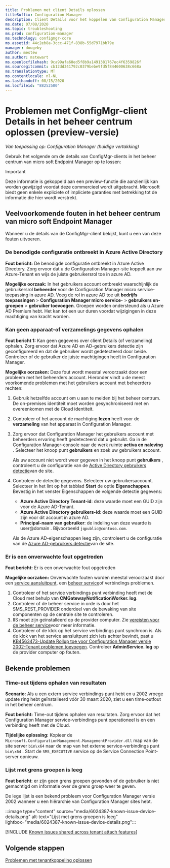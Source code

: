 ```yaml
---
title: Problemen met client Details oplossen
titleSuffix: Configuration Manager
description: Client Details voor het koppelen van Configuration Manager tenants oplossen
ms.date: 07/08/2020
ms.topic: troubleshooting
ms.prod: configuration-manager
ms.technology: configmgr-core
ms.assetid: 44c2eb8a-3ccc-471f-838b-55d7971bb79e
manager: dougeby
author: mestew
ms.author: mstewart
ms.openlocfilehash: 9ca99afa60ed5f8b9a1491381767ec4f6359826f
ms.sourcegitcommit: cb12dd341792c0379bebe9fd5f844600638c668a
ms.translationtype: MT
ms.contentlocale: nl-NL
ms.lasthandoff: 08/15/2020
ms.locfileid: "88252500"
---
```

# <a name="troubleshoot-configmgr-client-details-in-the-admin-center-preview"></a>Problemen met ConfigMgr-client Details in het beheer centrum oplossen (preview-versie)
<!--6374854, 6521921-->
*Van toepassing op: Configuration Manager (huidige vertakking)*

Gebruik het volgende om de details van ConfigMgr-clients in het beheer centrum van micro soft Endpoint Manager op te lossen:

> [!Important]
> Deze informatie is gekoppeld aan een preview-functie die aanzienlijk kan worden gewijzigd voordat deze commercieel wordt uitgebracht. Microsoft biedt geen enkele expliciete of impliciete garanties met betrekking tot de informatie die hier wordt verstrekt.

## <a name="common-errors-from-the-microsoft-endpoint-manager-admin-center"></a>Veelvoorkomende fouten in het beheer centrum van micro soft Endpoint Manager

Wanneer u de details van de ConfigMgr-client bekijkt, kunt u een van deze fouten uitvoeren.  

### <a name="the-necessary-configuration-is-missing-in-azure-active-directory"></a><a name="bkmk_aad"></a> De benodigde configuratie ontbreekt in Azure Active Directory

**Fout bericht:** De benodigde configuratie ontbreekt in Azure Active Directory. Zorg ervoor dat u de Configuration Manager-site koppelt aan uw Azure-Tenant en wijs de juiste gebruikersrol toe in azure AD.

**Mogelijke oorzaak:** In het gebruikers account ontbreekt waarschijnlijk de gebruikersrol **beheerder** voor de Configuration Manager micro service-toepassing in azure AD. Voeg de rol in azure AD toe uit **bedrijfs toepassingen**  >  **Configuration Manager micro service**-  >  **gebruikers en-groepen**  >  **gebruiker toevoegen**. Groepen worden ondersteund als u Azure AD Premium hebt. Het kan tot een uur duren voordat wijzigingen in deze machtiging van kracht worden.

### <a name="unable-to-get-device-or-collection-information"></a><a name="bkmk_noinfo"></a> Kan geen apparaat-of verzamelings gegevens ophalen

**Fout bericht 1:** Kan geen gegevens over client Details (of verzameling) ophalen. Zorg ervoor dat Azure AD en AD-gebruikers detectie zijn geconfigureerd en dat de gebruiker wordt gedetecteerd door beide. Controleer of de gebruiker de juiste machtigingen heeft in Configuration Manager.

**Mogelijke oorzaken:** Deze fout wordt meestal veroorzaakt door een probleem met het beheerders account. Hieronder vindt u de meest voorkomende problemen met het gebruikers account met beheerders rechten:

1. Gebruik hetzelfde account om u aan te melden bij het beheer centrum. De on-premises identiteit moet worden gesynchroniseerd met en overeenkomen met de Cloud identiteit.
1. Controleer of het account de machtiging **lezen** heeft voor de **verzameling** van het apparaat in Configuration Manager.
1. Zorg ervoor dat Configuration Manager het gebruikers account met beheerders ervaring heeft gedetecteerd dat u gebruikt. Ga in de Configuration Manager-console naar de werk ruimte **activa en naleving** . Selecteer het knoop punt **gebruikers** en zoek uw gebruikers account.

    Als uw account niet wordt weer gegeven in het knoop punt **gebruikers** , controleert u de configuratie van de [Active Directory gebruikers detectie](../core/servers/deploy/configure/about-discovery-methods.md#bkmk_aboutUser)van de site.

1. Controleer de detectie gegevens. Selecteer uw gebruikersaccount. Selecteer in het lint op het tabblad **Start** de optie **Eigenschappen**. Bevestig in het venster Eigenschappen de volgende detectie gegevens:

    - **Azure Active Directory Tenant-id**: deze waarde moet een GUID zijn voor de Azure AD-Tenant.
    - **Azure Active Directory gebruikers-id**: deze waarde moet een GUID zijn voor dit account in azure AD.
    - **Principal-naam van gebruiker**: de indeling van deze waarde is user@domain . Bijvoorbeeld `jqpublic@contoso.com`.

    Als de Azure AD-eigenschappen leeg zijn, controleert u de configuratie van de [Azure AD-gebruikers detectie](../core/servers/deploy/configure/about-discovery-methods.md#azureaddisc)van de site.


### <a name="unexpected-error-occurred"></a><a name="bkmk_1603"></a> Er is een onverwachte fout opgetreden

**Fout bericht:** Er is een onverwachte fout opgetreden

**Mogelijke oorzaken:** Onverwachte fouten worden meestal veroorzaakt door een [service aansluitpunt](../core/servers/deploy/configure/about-the-service-connection-point.md), een [beheer service](../develop/adminservice/overview.md)of verbindings problemen.

1. Controleer of het service verbindings punt verbinding heeft met de Cloud met behulp van **CMGatewayNotificationWorker. log**.
1. Controleer of de beheer service in orde is door het SMS_REST_PROVIDER onderdeel van de bewaking van site componenten op de centrale site te controleren.
1. IIS moet zijn geïnstalleerd op de provider computer. Zie [vereisten voor de beheer service](../develop/adminservice/overview.md#prerequisites)voor meer informatie.
1. Controleer of de klok op het service verbindings punt synchroon is. Als de klok van het service aansluitpunt zich iets achter bevindt, past u [KB4563473-Update Rollup toe voor Configuration Manager versie 2002-Tenant problemen toevoegen](https://support.microsoft.com/help/4563473). Controleer **AdminService. log** op de provider computer op fouten.

## <a name="known-issues"></a>Bekende problemen

### <a name="gettingresultstimedout"></a>Time-out tijdens ophalen van resultaten

**Scenario:** Als u een extern service verbindings punt hebt en u 2002 vroege update ring hebt geïnstalleerd vóór 30 maart 2020, ziet u een time-outfout in het beheer centrum.

**Fout bericht:** Time-out tijdens ophalen van resultaten. Zorg ervoor dat het Configuration Manager service-verbindings punt operationeel is en een verbinding heeft met de Cloud.

**Tijdelijke oplossing:** Kopieer de `Microsoft.ConfigurationManagement.ManagementProvider.dll` map van de site server `bin\x64` naar de map van het externe service-verbindings punt `bin\x64` .  Start de `SMS_EXECUTIVE` service op de Service Connection Point-server opnieuw.

### <a name="boundary-groups-list-is-empty"></a>Lijst met grens groepen is leeg

**Fout bericht**: er zijn geen grens groepen gevonden of de gebruiker is niet gemachtigd om informatie over de grens groep weer te geven.

De lege lijst is een bekend probleem voor Configuration Manager versie 2002 wanneer u een hiërarchie van Configuration Manager sites hebt.

:::image type="content" source="media/6024387-known-issue-device-details.png" alt-text="Lijst met grens groepen is leeg" lightbox="media/6024387-known-issue-device-details.png":::

[!INCLUDE [Known issues shared across tenant attach features](includes/known-issues-shared.md)]

## <a name="next-steps"></a>Volgende stappen

[Problemen met tenantkoppeling oplossen](troubleshoot.md)
